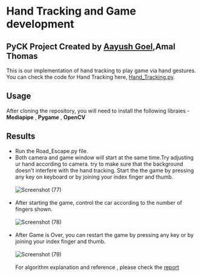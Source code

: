 # Hand Tracking and Game development 
## PyCK Project Created by [Aayush Goel](https://github.com/Aayush-Goel-04),Amal Thomas
This is our implementation of hand tracking to play game via hand gestures. You can check the code for Hand Tracking here,
[Hand_Tracking.py](https://github.com/Aayush-Goel-04/PyCk-Project/blob/main/Hand_Tracking.py).
## Usage
After cloning the repository, you will need to install the following libraies - **Mediapipe** , **Pygame** , **OpenCV**
## Results
- Run the Road_Escape.py file.
- Both camera and game window will start at the same time.Try adjusting ur hand according to camera. try to make sure that the background doesn't interfere with the hand tracking. Start the the game by pressing any key on keyboard or by joining your index finger and thumb. 
<br><br />
![Screenshot (77)](https://user-images.githubusercontent.com/81844215/125366719-49567580-e394-11eb-8282-e98766c82bb3.png)
<br><br />
- After starting the game, control the car according to the number of fingers shown.
<br><br />
![Screenshot (78)](https://user-images.githubusercontent.com/81844215/125366722-4b203900-e394-11eb-902c-96f097ce9cb8.png)
<br><br />
- After Game is Over, you can restart the game by pressing any key or by joining your index finger and thumb.
<br><br />
![Screenshot (79)](https://user-images.githubusercontent.com/81844215/125366725-4ce9fc80-e394-11eb-90f1-6e6d578e630c.png)
<br><br />
For algorithm explanation and reference , please check the [report](https://github.com/Aayush-Goel-04/PyCk-Project/blob/main/Report.pdf)
